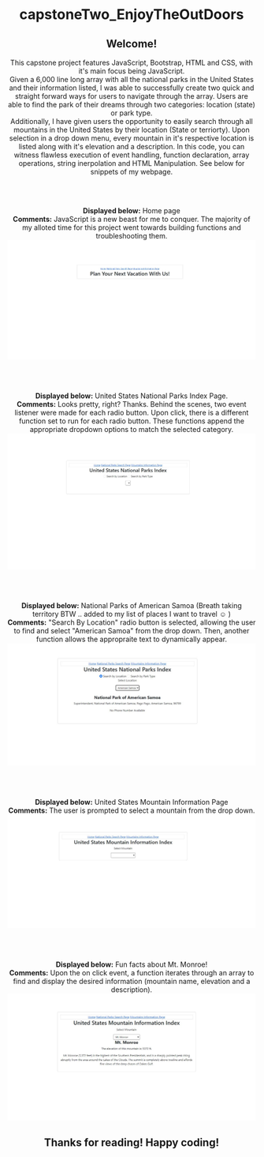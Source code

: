 <h1 align="center";>capstoneTwo_EnjoyTheOutDoors</h1>

<h2 align="center">Welcome!</h2>
<p align="center"; text=15px;>
 This capstone project features JavaScript, Bootstrap, HTML and CSS, with it's main focus being JavaScript.
 <br>
 Given a 6,000 line long array with all the national parks in the United States and their information listed, I was able to successfully create two quick and straight forward ways for users to navigate through the array. Users are able to find the park of their dreams through two categories: location (state) or park type. 
 <br>
 Additionally, I have given users the opportunity to easily search through all mountains in the United States by their location (State or terriorty). Upon selection in a drop down menu, every mountain in it's respective location is listed along with it's elevation and a description. 
  In this code, you can witness flawless execution of event handling, function declaration, array operations, string inerpolation and HTML Manipulation.
 See below for snippets of my webpage. 
</p>
<br>
<br>
<p align="center">
 <b>Displayed below:</b> Home page
 <br>
 <b>Comments:</b> JavaScript is a new beast for me to conquer. The majority of my alloted time for this project went towards building functions and troubleshooting them.
  <img src="https://github.com/Alexisxcampos/capstoneTwo_EnjoyTheOutDoors/blob/main/readme/index.JPG?raw=true" alt="Home Page of capstoneTwo"/>
</p>
<br>
<br>
<p align="center">
 <b>Displayed below:</b> United States National Parks Index Page.
 <br>
 <b>Comments:</b> Looks pretty, right? Thanks. Behind the scenes, two event listener were made for each radio button. Upon click, there is a different function set to run for each radio button. These functions append the appropriate dropdown options to match the selected category. 
  <img src=https://github.com/Alexisxcampos/capstoneTwo_EnjoyTheOutDoors/blob/main/readme/NPSP.JPG?raw=true" alt="United States National Parks Index"/>
</p>
<br>
<br>
<p align="center">
 <b>Displayed below:</b> National Parks of American Samoa (Breath taking territory BTW .. added to my list of places I want to travel ☺ )
 <br>
 <b>Comments:</b>  "Search By Location" radio button is selected, allowing the user to find and select "American Samoa" from the drop down. Then, another function allows the appropraite text to dynamically appear.
  <img src="https://github.com/Alexisxcampos/capstoneTwo_EnjoyTheOutDoors/blob/main/readme/NPSPEx.JPG?raw=true" alt="United States National Parks Index example"/>
</p>
<br>
<br>
<p align="center">
 <b>Displayed below:</b> United States Mountain Information Page
 <br>
 <b>Comments:</b> The user is prompted to select a mountain from the drop down. 
  <img src="https://github.com/Alexisxcampos/capstoneTwo_EnjoyTheOutDoors/blob/main/readme/USMII.JPG" alt="United States Mountain Information Index"/>
</p>
<br>
<br>
<p align="center">
  <b>Displayed below:</b> Fun facts about Mt. Monroe!
 <br>
 <b>Comments:</b> Upon the on click event, a function iterates through an array to find and display the desired information (mountain name, elevation and a description).
  <img src="https://github.com/Alexisxcampos/capstoneTwo_EnjoyTheOutDoors/blob/main/readme/USMIIEx.JPG?raw=true" alt="United States Mountain Information Index Example"/>
</p>
<h2 align="center"> Thanks for reading! Happy coding!</h2>

###
